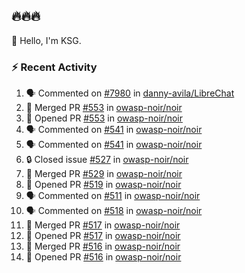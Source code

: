 ## 🔥🔥🔥
👋 Hello, I'm KSG.  

### ⚡ Recent Activity
<!--START_SECTION:activity-->
1. 🗣 Commented on [#7980](https://github.com/danny-avila/LibreChat/pull/7980#issuecomment-2989630088) in [danny-avila/LibreChat](https://github.com/danny-avila/LibreChat)
2. 🎉 Merged PR [#553](https://github.com/owasp-noir/noir/pull/553) in [owasp-noir/noir](https://github.com/owasp-noir/noir)
3. 💪 Opened PR [#553](https://github.com/owasp-noir/noir/pull/553) in [owasp-noir/noir](https://github.com/owasp-noir/noir)
4. 🗣 Commented on [#541](https://github.com/owasp-noir/noir/pull/541#issuecomment-2676963500) in [owasp-noir/noir](https://github.com/owasp-noir/noir)
5. 🗣 Commented on [#541](https://github.com/owasp-noir/noir/pull/541#issuecomment-2676901931) in [owasp-noir/noir](https://github.com/owasp-noir/noir)
6. 🔒 Closed issue [#527](https://github.com/owasp-noir/noir/issues/527) in [owasp-noir/noir](https://github.com/owasp-noir/noir)
7. 🎉 Merged PR [#529](https://github.com/owasp-noir/noir/pull/529) in [owasp-noir/noir](https://github.com/owasp-noir/noir)
8. 💪 Opened PR [#519](https://github.com/owasp-noir/noir/pull/519) in [owasp-noir/noir](https://github.com/owasp-noir/noir)
9. 🗣 Commented on [#511](https://github.com/owasp-noir/noir/issues/511#issuecomment-2613763841) in [owasp-noir/noir](https://github.com/owasp-noir/noir)
10. 🗣 Commented on [#518](https://github.com/owasp-noir/noir/issues/518#issuecomment-2613260980) in [owasp-noir/noir](https://github.com/owasp-noir/noir)
11. 🎉 Merged PR [#517](https://github.com/owasp-noir/noir/pull/517) in [owasp-noir/noir](https://github.com/owasp-noir/noir)
12. 💪 Opened PR [#517](https://github.com/owasp-noir/noir/pull/517) in [owasp-noir/noir](https://github.com/owasp-noir/noir)
13. 🎉 Merged PR [#516](https://github.com/owasp-noir/noir/pull/516) in [owasp-noir/noir](https://github.com/owasp-noir/noir)
14. 💪 Opened PR [#516](https://github.com/owasp-noir/noir/pull/516) in [owasp-noir/noir](https://github.com/owasp-noir/noir)
<!--END_SECTION:activity-->
